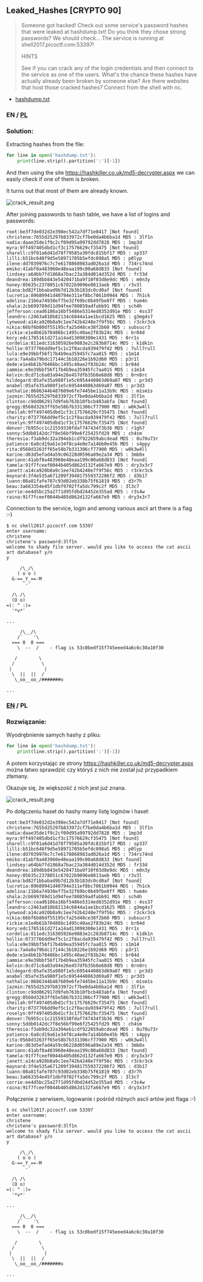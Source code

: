 ## Leaked_Hashes [CRYPTO 90]

>Someone got hacked! Check out some service's password hashes that were leaked at hashdump.txt! Do you think they chose strong passwords? We should check... The service is running at shell2017.picoctf.com:53397!
>
>HINTS
>
>See if you can crack any of the login credentials and then connect to the service as one of the users. What's the chance these hashes have actually already been broken by someone else? Are there websites that host those cracked hashes? Connect from the shell with nc.

* [hashdump.txt](hashdump.txt)

### EN / [PL](#rozwiązanie)

### Solution:

Extracting hashes from the file:

```python
for line in open('hashdump.txt'):
    print(line.strip().partition(':')[-1])
```

And then using the site https://hashkiller.co.uk/md5-decrypter.aspx we can easily check if one of them is broken.

It turns out that most of them are already known.

![crack_result.png](crack_result.png)

After joining passwords to hash table, we have a list of logins and passwords:

```
root:be3f7de032d2e398ec542a7df71e0417 [Not found]
christene:7655d25297b833972cf7be0da4b6ba1d MD5 : 3lf1n
nadia:daae35de1f9c2cf09d95a99792dd7828 MD5 : 1mp3d
myra:9ff497405dbd1cf3c17576629cf35475 [Not found]
sharell:c9f01a6d41d78f79585a30fdc815bf17 MD5 : sp337
lilli:b51bc648f9d5e58971705b5efdc098a5 MD5 : p0lyp
ilene:dd7039976c7c7e6178868983ad026a1d MD5 : 734rs74nd
emiko:41abf8a483960e48eaa199c00a68d833 [Not found]
lindsey:a64bb7fd1868a7bac23a384d014d352d MD5 : fr33d
deandrea:189dbb843e5420471ba9f10f03d8e9dc MD5 : m0n3y
honey:05635c2378051c67022b9096e0813aeb MD5 : r3v3l
diana:bd82f1bbabad9b7d12b3b183dc0cd0af [Not found]
lucretia:89689941d40794e311ef8bc7061b9944 MD5 : 7h1ck
adelina:21b6a74930ef75e32f69bc0b49fbe8ff MD5 : hum4n
shala:2cb699789d11d94fee780859adfabb91 MD5 : sch4h
jefferson:cead6186a16bf5486e5314ed8352d91e MD5 : 4ss37
leandro:c2463a810b82134c6844a1ae1bcd1625 MD5 : g3mg4s7
lynwood:a14ca920b8a9c1ee742b4248e7f9f56c MD5 : r3ckr3ck
nikia:66bf6b80df55195cfa25d48ce38f2b60 MD5 : subsucr3
rickie:e1e4b61b70486bc1495c40ae2f83b24c MD5 : br04d
kory:edc1785161d271a14ad13098300e1431 MD5 : 0rr1s
cordelia:811edc316305926e9883e2c283b8714c MD5 : k1dk1n
hollie:0737766dd9ef5c1c2f8acda939479f42 MD5 : 7ull7rull
lula:e9e39bbf56f17b4b9ea35945fc7aa015 MD5 : s1m14
sara:7a4a8a79bdc17144c3b10226e1b92d60 MD5 : p3r1l
dede:e1e4b61b70486bc1495c40ae2f83b24c MD5 : br04d
jammie:e9e39bbf56f17b4b9ea35945fc7aa015 MD5 : s1m14
kelvin:0cd71c6a03a94e26e457dfb35b8e68d8 MD5 : 0rn0rc
hildegard:05afe35a980f1e5c6954440863d69a07 MD5 : pr3d3
anabel:05afe35a980f1e5c6954440863d69a07 MD5 : pr3d3
nathalie:8686344b487609e6fe7445be11a13b9c MD5 : m1sm1s
jazmin:7655d25297b833972cf7be0da4b6ba1d MD5 : 3lf1n
clinton:c9dd062917d9feb763b10fbcb483abfa [Not found]
gregg:0568d3263ff65e58b7b331306cf77900 MD5 : w0k3w4ll
sheilah:9ff497405dbd1cf3c17576629cf35475 [Not found]
charity:0737766dd9ef5c1c2f8acda939479f42 MD5 : 7ull7rull
roselyn:9ff497405dbd1cf3c17576629cf35475 [Not found]
denver:7b955cc1c21559338fdaf747434f3b36 MD5 : r1gh7
sonny:5ddb0142dc7f8e56bf99e6f25425fd29 MD5 : ch4sm
theresia:f3ab9dc32a394eb1cdf922659abcdead MD5 : 0u70u73r
patience:6a8cd19a61e34f8ca4e0e7a14bb0e45b MD5 : s4ppy
rita:0568d3263ff65e58b7b331306cf77900 MD5 : w0k3w4ll
karine:d63d5efad4a59c06228d0596a89e2a34 MD5 : 3mb0x
mariann:41abf8a483960e48eaa199c00a68d833 [Not found]
tamela:91f7fceef0044b405d862d132fa667e9 MD5 : dry3x3r7
janett:a14ca920b8a9c1ee742b4248e7f9f56c MD5 : r3ckr3ck
maynard:3f4e535a671209f394817559372286f2 MD5 : d3b17
luann:08a81fafe787c93d02eb338b75f61819 MD5 : d3r7h
beau:3a663354e45f1dbf9702ffa5dc799c2f MD5 : 3l3c7
corrie:ee4d5bc25a2771d95fdbd24452e355ad MD5 : r3s4w
raina:91f7fceef0044b405d862d132fa667e9 MD5 : dry3x3r7
```

Connection to the service, login and among various ascii art there is a flag :-)

```
$ nc shell2017.picoctf.com 53397
enter username:
christene
christene's password:3lf1n
welcome to shady file server. would you like to access the cat ascii art database? y/n
y

     /\_/\ 
    ( o o )
  G-==_Y_==-M
      `-'
      
  /\ /\ 
  (O o)
=(: ^ :)=  
  '*v*'

... 

     /\__/\ 
    /`    '\ 
  === 0  0 ===
    \  --  /    - flag is 53c0bedf15f745eeed4a6c6c30a10f30

   /        \ 
  /          \ 
 |            |
  \  ||  ||  /
   \_oo__oo_/#######o

...   
```

### [EN](#solution) / PL

### Rozwiązanie:

Wyodrębnienie samych hashy z pliku:

```python
for line in open('hashdump.txt'):
    print(line.strip().partition(':')[-1])
```

A potem korzystając ze strony https://hashkiller.co.uk/md5-decrypter.aspx można łatwo sprawdzić czy któryś z nich nie został już przypadkiem złamany.

Okazuje się, że większość z nich jest już znana.

![crack_result.png](crack_result.png)

Po dołączeniu haseł do hashy mamy listę loginów i haseł:

```
root:be3f7de032d2e398ec542a7df71e0417 [Not found]
christene:7655d25297b833972cf7be0da4b6ba1d MD5 : 3lf1n
nadia:daae35de1f9c2cf09d95a99792dd7828 MD5 : 1mp3d
myra:9ff497405dbd1cf3c17576629cf35475 [Not found]
sharell:c9f01a6d41d78f79585a30fdc815bf17 MD5 : sp337
lilli:b51bc648f9d5e58971705b5efdc098a5 MD5 : p0lyp
ilene:dd7039976c7c7e6178868983ad026a1d MD5 : 734rs74nd
emiko:41abf8a483960e48eaa199c00a68d833 [Not found]
lindsey:a64bb7fd1868a7bac23a384d014d352d MD5 : fr33d
deandrea:189dbb843e5420471ba9f10f03d8e9dc MD5 : m0n3y
honey:05635c2378051c67022b9096e0813aeb MD5 : r3v3l
diana:bd82f1bbabad9b7d12b3b183dc0cd0af [Not found]
lucretia:89689941d40794e311ef8bc7061b9944 MD5 : 7h1ck
adelina:21b6a74930ef75e32f69bc0b49fbe8ff MD5 : hum4n
shala:2cb699789d11d94fee780859adfabb91 MD5 : sch4h
jefferson:cead6186a16bf5486e5314ed8352d91e MD5 : 4ss37
leandro:c2463a810b82134c6844a1ae1bcd1625 MD5 : g3mg4s7
lynwood:a14ca920b8a9c1ee742b4248e7f9f56c MD5 : r3ckr3ck
nikia:66bf6b80df55195cfa25d48ce38f2b60 MD5 : subsucr3
rickie:e1e4b61b70486bc1495c40ae2f83b24c MD5 : br04d
kory:edc1785161d271a14ad13098300e1431 MD5 : 0rr1s
cordelia:811edc316305926e9883e2c283b8714c MD5 : k1dk1n
hollie:0737766dd9ef5c1c2f8acda939479f42 MD5 : 7ull7rull
lula:e9e39bbf56f17b4b9ea35945fc7aa015 MD5 : s1m14
sara:7a4a8a79bdc17144c3b10226e1b92d60 MD5 : p3r1l
dede:e1e4b61b70486bc1495c40ae2f83b24c MD5 : br04d
jammie:e9e39bbf56f17b4b9ea35945fc7aa015 MD5 : s1m14
kelvin:0cd71c6a03a94e26e457dfb35b8e68d8 MD5 : 0rn0rc
hildegard:05afe35a980f1e5c6954440863d69a07 MD5 : pr3d3
anabel:05afe35a980f1e5c6954440863d69a07 MD5 : pr3d3
nathalie:8686344b487609e6fe7445be11a13b9c MD5 : m1sm1s
jazmin:7655d25297b833972cf7be0da4b6ba1d MD5 : 3lf1n
clinton:c9dd062917d9feb763b10fbcb483abfa [Not found]
gregg:0568d3263ff65e58b7b331306cf77900 MD5 : w0k3w4ll
sheilah:9ff497405dbd1cf3c17576629cf35475 [Not found]
charity:0737766dd9ef5c1c2f8acda939479f42 MD5 : 7ull7rull
roselyn:9ff497405dbd1cf3c17576629cf35475 [Not found]
denver:7b955cc1c21559338fdaf747434f3b36 MD5 : r1gh7
sonny:5ddb0142dc7f8e56bf99e6f25425fd29 MD5 : ch4sm
theresia:f3ab9dc32a394eb1cdf922659abcdead MD5 : 0u70u73r
patience:6a8cd19a61e34f8ca4e0e7a14bb0e45b MD5 : s4ppy
rita:0568d3263ff65e58b7b331306cf77900 MD5 : w0k3w4ll
karine:d63d5efad4a59c06228d0596a89e2a34 MD5 : 3mb0x
mariann:41abf8a483960e48eaa199c00a68d833 [Not found]
tamela:91f7fceef0044b405d862d132fa667e9 MD5 : dry3x3r7
janett:a14ca920b8a9c1ee742b4248e7f9f56c MD5 : r3ckr3ck
maynard:3f4e535a671209f394817559372286f2 MD5 : d3b17
luann:08a81fafe787c93d02eb338b75f61819 MD5 : d3r7h
beau:3a663354e45f1dbf9702ffa5dc799c2f MD5 : 3l3c7
corrie:ee4d5bc25a2771d95fdbd24452e355ad MD5 : r3s4w
raina:91f7fceef0044b405d862d132fa667e9 MD5 : dry3x3r7
```

Połączenie z serwisem, logowanie i pośród różnych ascii artów jest flaga :-)

```
$ nc shell2017.picoctf.com 53397
enter username:
christene
christene's password:3lf1n
welcome to shady file server. would you like to access the cat ascii art database? y/n
y

     /\_/\ 
    ( o o )
  G-==_Y_==-M
      `-'
      
  /\ /\ 
  (O o)
=(: ^ :)=  
  '*v*'

... 

     /\__/\ 
    /`    '\ 
  === 0  0 ===
    \  --  /    - flag is 53c0bedf15f745eeed4a6c6c30a10f30

   /        \ 
  /          \ 
 |            |
  \  ||  ||  /
   \_oo__oo_/#######o

...   
```
